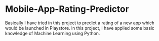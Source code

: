 # Mobile-App-Rating-Predictor
Basically I have tried in this project to predict a rating of a new app which would be launched in Playstore. In this project, I have applied some basic knowledge of Machine Learning using Python.
